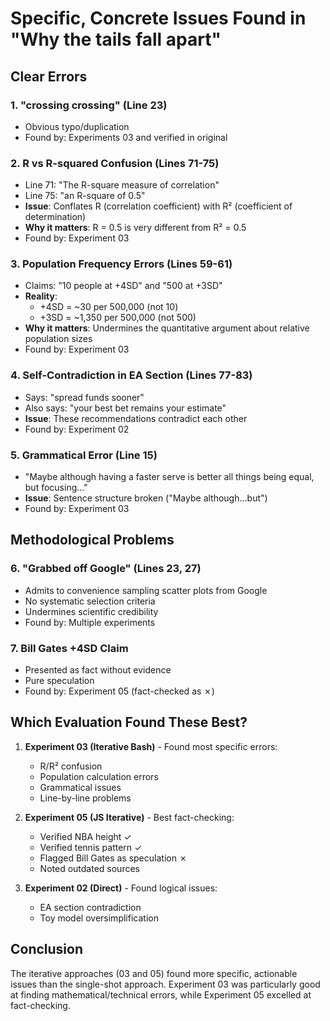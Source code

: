 # Specific, Concrete Issues Found in "Why the tails fall apart"

## Clear Errors

### 1. **"crossing crossing"** (Line 23)
- Obvious typo/duplication
- Found by: Experiments 03 and verified in original

### 2. **R vs R-squared Confusion** (Lines 71-75)
- Line 71: "The R-square measure of correlation"
- Line 75: "an R-square of 0.5"
- **Issue**: Conflates R (correlation coefficient) with R² (coefficient of determination)
- **Why it matters**: R = 0.5 is very different from R² = 0.5
- Found by: Experiment 03

### 3. **Population Frequency Errors** (Lines 59-61)
- Claims: "10 people at +4SD" and "500 at +3SD"
- **Reality**: 
  - +4SD = ~30 per 500,000 (not 10)
  - +3SD = ~1,350 per 500,000 (not 500)
- **Why it matters**: Undermines the quantitative argument about relative population sizes
- Found by: Experiment 03

### 4. **Self-Contradiction in EA Section** (Lines 77-83)
- Says: "spread funds sooner" 
- Also says: "your best bet remains your estimate"
- **Issue**: These recommendations contradict each other
- Found by: Experiment 02

### 5. **Grammatical Error** (Line 15)
- "Maybe although having a faster serve is better all things being equal, but focusing..."
- **Issue**: Sentence structure broken ("Maybe although...but")
- Found by: Experiment 03

## Methodological Problems

### 6. **"Grabbed off Google"** (Lines 23, 27)
- Admits to convenience sampling scatter plots from Google
- No systematic selection criteria
- Undermines scientific credibility
- Found by: Multiple experiments

### 7. **Bill Gates +4SD Claim**
- Presented as fact without evidence
- Pure speculation
- Found by: Experiment 05 (fact-checked as ✗)

## Which Evaluation Found These Best?

1. **Experiment 03 (Iterative Bash)** - Found most specific errors:
   - R/R² confusion
   - Population calculation errors
   - Grammatical issues
   - Line-by-line problems

2. **Experiment 05 (JS Iterative)** - Best fact-checking:
   - Verified NBA height ✓
   - Verified tennis pattern ✓
   - Flagged Bill Gates as speculation ✗
   - Noted outdated sources

3. **Experiment 02 (Direct)** - Found logical issues:
   - EA section contradiction
   - Toy model oversimplification

## Conclusion

The iterative approaches (03 and 05) found more specific, actionable issues than the single-shot approach. Experiment 03 was particularly good at finding mathematical/technical errors, while Experiment 05 excelled at fact-checking.